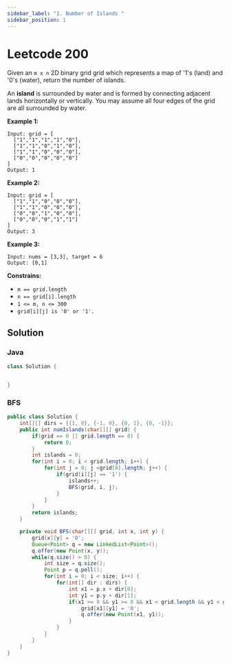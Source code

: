 ```yaml
---
sidebar_label: "1. Number of Islands "
sidebar_position: 1
---
```


# Leetcode 200 


Given an `m x n` 2D binary grid grid which represents a map of '1's (land) and '0's (water), return the number of islands.

An __island__ is surrounded by water and is formed by connecting adjacent lands horizontally or vertically. You may assume all four edges of the grid are all surrounded by water.

__Example 1:__
```shell
Input: grid = [
  ["1","1","1","1","0"],
  ["1","1","0","1","0"],
  ["1","1","0","0","0"],
  ["0","0","0","0","0"]
]
Output: 1
```

__Example 2:__
```shell
Input: grid = [
  ["1","1","0","0","0"],
  ["1","1","0","0","0"],
  ["0","0","1","0","0"],
  ["0","0","0","1","1"]
]
Output: 3
```

**Example 3:**
```shell
Input: nums = [3,3], target = 6
Output: [0,1]
```

__Constrains:__
+ `m == grid.length`
+ `n == grid[i].length`
+ `1 <= m, n <= 300`
+ `grid[i][j] is '0' or '1'.`

## Solution
### Java
```java
class Solution {


}
```
### BFS
```java
public class Solution {
    int[][] dirs = {{1, 0}, {-1, 0}, {0, 1}, {0, -1}};
    public int numIslands(char[][] grid) {
        if(grid == 0 || grid.length == 0) {
            return 0;
        }
        int islands = 0;
        for(int i = 0; i < grid.length; i++) {
            for(int j = 0; j <grid[0].length; j++) {
                if(grid[i][j] == '1') {
                    islands++;
                    BFS(grid, i, j);
                }
            }
        }
        return islands;
    }

    private void BFS(char[][] grid, int x, int y) {
        grid[x][y] = '0';
        Queue<Point> q = new LinkedList<Point>();
        q.offer(new Point(x, y));
        while(q.size() > 0) {
            int size = q.size();
            Point p = q.poll();
            for(int i = 0; i < size; i++) {
                for(int[] dir : dirs) {
                    int x1 = p.x + dir[0];
                    int y1 = p.y + dir[1];
                    if(x1 >= 0 && y1 >= 0 && x1 < grid.length && y1 < grid[0].length && grid[x1][y1] =='1') {
                        grid[x1][y1] = '0';
                        q.offer(new Point(x1, y1));
                    }
                }
            }
        }
    }
}
```

